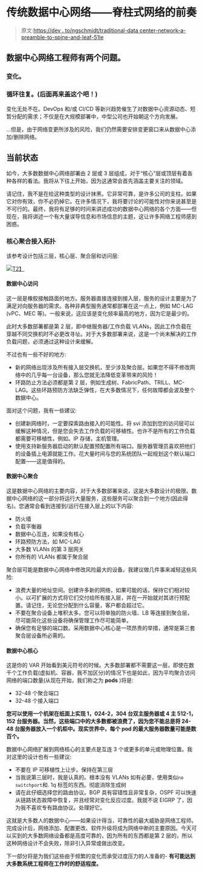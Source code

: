 # 传统数据中心网络——脊柱式网络的前奏

> 原文:[https://dev . to/ngschmidt/traditional-data center-network-a-preamble-to-spine-and-leaf-51le](https://dev.to/ngschmidt/traditional-datacenter-network-a-preamble-to-spine-and-leaf-51le)

## [](#datacenter-network-engineers-have-two-problems)数据中心网络工程师有两个问题。

### [](#change)变化。

### [](#loops-lets-cover-this-one-later)循环往复。(后面再来盖这个吧！)

变化无处不在。DevOps 和/或 CI/CD 等新兴趋势催生了对数据中心资源动态、短暂分配的需求；不仅是在大规模部署中，中型公司也开始朝这个方向发展。

...但是，由于网络变更所涉及的风险，我们仍然需要安排变更窗口来从数据中心添加/删除网络。

## [](#current-state)当前状态

如今，大多数数据中心网络部署由 2 层或 3 层组成，对于“核心”层或顶层有着各种各样的看法。我将从下往上开始，因为这通常会首先涵盖主要关注的领域。

请记住，我不是在给这种类型的设计抹黑。它非常可靠，是许多公司的支柱。如果它对你有效，你不必扔掉它。在许多情况下，我将要讨论的可能性对你来说甚至是不可行的。最终，我将有足够的时间来讲述成功的数据中心网络的各个方面——但现在，我将讲述一个有大量误导信息和市场信息的主题，这让许多网络工程师感到困惑。

### [](#coreaggregationaccess-topologies)核心聚合接入拓扑

该参考设计包括三层，核心层、聚合层和访问层:

[![](../Images/6ab4e3df5afc0a7c0dcf220447eb1bfc.png)T2】](https://2.bp.blogspot.com/-obUtXvp168I/XLynq_esGlI/AAAAAAAAAjk/d4ijwz_hDv0lrNn9OQmSTVNN8SGK5_G3ACLcBGAs/s1600/Core-Aggregation-Access.png)

#### [](#datacenter-access)数据中心访问

这一层是橡胶接触路面的地方。服务器直接连接到接入层，服务的设计主要是为了满足对向服务器的需求。各种非典型服务通常都部署在这一点上，例如 MC-LAG (vPC、MEC 等)。一般来说，这应该是变化频率最高的地方，因为它是最少的。

此时大多数部署都是第 2 层，即中继服务器/工作负载 VLANs，因此工作负载在穿越不同交换机时不必更改寻址。对于大多数部署来说，这是一个尚未解决的工作负载问题，必须通过这种设计来缓解。

不过也有一些不好的地方:

*   新的网络出现涉及所有接入层交换机，至少涉及聚合层。如果您不得不修改网络中的几乎每一台设备，那么您就无法降低变革带来的风险！
*   环路防止方法必须都是第 2 层，例如生成树、FabricPath、TRILL、MC-LAG。这些环路预防方法缺乏弹性，在大多数情况下，任何故障都会波及整个数据中心。

面对这个问题，我有一些建议:

*   创建新网络时，一定要探索路由接入的可能性。将 svi 添加到您的访问层可以缓解这种情况，但是您会失去工作负载的可移植性。也许不是所有的工作负载都需要可移植性，例如。IP 存储，主机管理。
*   使用支持新服务器启动的默认配置预配置所有端口。服务器管理员喜欢把他们的设备插上电源就能工作。花大量时间与您的系统团队一起规划这个默认端口配置——这是值得的。

#### [](#datacenter-aggregation)数据中心聚合

这是数据中心网络的主要内容，对于大多数部署来说，这是大多数设计的极限。数据中心网络的这一部分将运行大量服务，这些服务可以聚合到一个地方(因此得名)。您通常会看到连接到/运行在接入层上的以下内容:

*   防火墙
*   负载平衡器
*   数据中心互连，如果没有核心
*   环路预防方法，如 MC-LAG
*   大多数 VLANs 的第 3 层网关
*   你所有的 VLANs 都属于聚合层

聚合层可能是数据中心网络中修改风险最大的设备。我建议做几件事来减轻这些风险:

*   浪费大量的地址空间。创建许多新的网络，如果可能的话，保持它们相对较小。以可扩展的方式将它们交付给所有接入层，并在一开始就对其进行预配置。请记住，无论您分配到什么容量，客户都会超过它。
*   不要在聚合设备上堆积太多。您可以将单独的防火墙、LB 等连接到聚合层，尽可能简化这些设备将确保管理工作尽可能简单。
*   确保您有足够的端口数。采用数据中心核心是一项昂贵的举措，通常是第三套聚合层设备所必需的。

#### [](#datacenter-core)数据中心核心

这是你的 VAR 开始看到美元符号的时候。大多数部署都不需要这一层，即使在数千个工作负载(虚拟机、容器，我不加区分)的情况下也是如此，因为平均聚合访问网络的端口数量(从现在开始，我们称之为 **pods** )将是:

*   32-48 个聚合端口
*   32-48 个接入端口

**您可以使用一个机架在纸面上实现 1，024-2，304 台双主服务器或 4 主 512-1，152 台服务器。当然，这些端口中的大多数都被浪费了，因为您不能总是将 24-48 台服务器放入一个机柜中。现实世界中，每个 pod 的最大服务器数量可能是数百个。**

数据中心网络扩展到网络核心的主要点是互连 3 个或更多的单元或物理位置。我对这里的设计也有一些建议:

*   不要在 IP 可移植性上让步。保持在第三层
*   当我说第三层时，我是认真的。根本没有 VLANs 如有必要，使用类似`no switchport`和. 1q 标签的东西。彻底消除生成树
*   请在此仔细选择您的路由协议。BGP 具有容错性且非常复杂，OSPF 可以快速从链路状态故障中恢复，并且经常对变化反应过度。我就不说 EIGRP 了，因为我不喜欢专有路由协议。处理好它。

这就是大多数人的数据中心——如果设计得当，可靠性的最大威胁是网络工程师。完成设计后，网络添加、配置更改、软件升级将成为网络中断的主要原因。今天可以买到的大多数网络设备都是高度可靠的，因为所有的东西都是第 2 层的，所以这种网络设计不会失败，除非引入异常或做出改变。

下一部分将是为我们这些由于频繁的变化而承受过度压力的人准备的- **有可能达到大多数系统工程师在工作时的舒适程度。**
